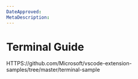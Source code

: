 ```yaml
---
DateApproved:
MetaDescription:
---
```


# Terminal Guide

HTTPS://github.com/Microsoft/vscode-extension-samples/tree/master/terminal-sample
